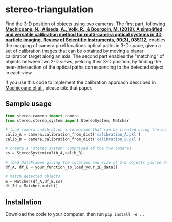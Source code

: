 # stereo-triangulation
Find the 3-D position of objects using two cameras. The first part, following [**Machicoane, N., Aliseda, A., Volk, R., & Bourgoin, M. (2019). A simplified and versatile calibration method for multi-camera optical systems in 3D particle imaging. Review of Scientific Instruments, 90(3), 035112**](https://aip.scitation.org/doi/full/10.1063/1.5080743), enables the mapping of camera pixel locations optical paths in 3-D space, given a set of calibration images that can be obtained by moving a planar calibration target along an axis. The second part enables the "matching" of objects between two 2-D views, yielding their 3-D position, by finding the near-intersection of the optical paths corresponding to the detected object in each view.

If you use this code to implement the calibration approach described in [Machicoane et al.](https://aip.scitation.org/doi/full/10.1063/1.5080743), please cite that paper. 

## Sample usage

```python
from stereo.camera import camera
from stereo.stereo_system import StereoSystem, Matcher

# load camera calibration information that can be created using the calibration GUI
calib_A = camera.calibration_from_dict('calibration_A.pkl')
calib_B = camera.calibration_from_dict('calibration_B.pkl')

# create a "stereo system" comprised of the two cameras
ss = StereoSystem(calib_A,calib_B)

# load DataFrames giving the location and size of 2-D objects you've detected in each view
df_A, df_B = your_function_to_load_your_2D_data()

# match detected objects
m = Matcher(df_A,df_B,ss)
df_3d = Matcher.match()
```

## Installation

Download the code to your computer, then run `pip install -e .` .
